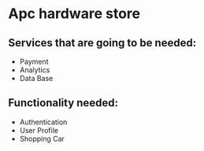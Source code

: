 # Apc hardware store


## Services that are going to be needed:

- Payment
- Analytics
- Data Base

## Functionality needed: 

- Authentication
- User Profile
- Shopping Car


